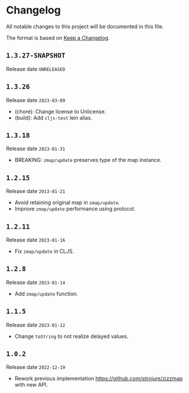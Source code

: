 # Changelog

All notable changes to this project will be documented in this file.

The format is based on [Keep a Changelog](https://keepachangelog.com/en/1.0.0/).

## `1.3.27-SNAPSHOT`

Release date `UNRELEASED`



## `1.3.26`

Release date `2023-03-09`

- (chore): Change license to Unlicense.
- (build): Add `cljs-test` lein alias.

## `1.3.18`

Release date `2023-01-31`

- BREAKING: `zmap/update` preserves type of the map instance.

## `1.2.15`

Release date `2013-01-21`

- Avoid retaining original map in `zmap/update`.
- Improve `zmap/update` performance using protocol.

## `1.2.11`

Release date `2023-01-16`

- Fix `zmap/update` in CLJS.

## `1.2.8`

Release date `2023-01-14`

- Add `zmap/update` function.

## `1.1.5`

Release date `2023-01-12`

- Change `toString` to not realize delayed values.

## `1.0.2`

Release date `2022-12-19`

- Rework previous implementation https://github.com/strojure/zizzmap 
  with new API.
